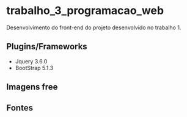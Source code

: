 # trabalho_3_programacao_web
Desenvolvimento do front-end do projeto desenvolvido no trabalho 1.

## Plugins/Frameworks
* Jquery 3.6.0
* BootStrap 5.1.3

## Imagens free

## Fontes
